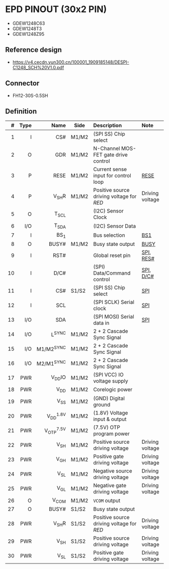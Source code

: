 # EPD PINOUT (30x2 PIN)

- GDEW1248C63
- GDEW1248T3
- GDEW1248Z95

## Reference design

- <https://v4.cecdn.yun300.cn/100001_1909185148/DESPI-C1248_SCH%20V1.0.pdf>

## Connector

- FH12-30S-0.5SH

## Definition

|   # | Type |                           Name | Side  | Description                               | Note                     |
| --: | ---: | -----------------------------: | ----- | :---------------------------------------- | :----------------------- |
|   1 |    I |                            CS# | M1/M2 | (SPI SS) Chip select                      |                          |
|   2 |    O |                            GDR | M1/M2 | N-Channel MOS-FET gate drive control      |                          |
|   3 |    P |                           RESE | M1/M2 | Current sense input for control loop      | [RESE][rese]             |
|   4 |    P |                V<sub>SH</sub>R | M1/M2 | Positive source driving voltage for _RED_ | Driving voltage          |
|   5 |    O |                T<sub>SCL</sub> |       | (I2C) Sensor Clock                        |                          |
|   6 |  I/O |                T<sub>SDA</sub> |       | (I2C) Sensor Data                         |                          |
|   7 |    I |                 BS<sub>1</sub> |       | Bus selection                             | [BS1][bs1]               |
|   8 |    O |                          BUSY# | M1/M2 | Busy state output                         | [BUSY][busy]             |
|   9 |    I |                           RST# |       | Global reset pin                          | [SPI][spi], [RES#][resn] |
|  10 |    I |                           D/C# |       | (SPI) Data/Command control                | [SPI][spi], [D/C#][dcn]  |
|  11 |    I |                            CS# | S1/S2 | (SPI SS) Chip select                      | [SPI][spi]               |
|  12 |    I |                            SCL |       | (SPI SCLK) Serial clock                   | [SPI][spi]               |
|  13 |  I/O |                            SDA |       | (SPI MOSI) Serial data in                 | [SPI][spi]               |
|  14 |  I/O |               L<sup>SYNC</sup> | M1/M2 | 2 + 2 Cascade Sync Signal                 |                          |
|  15 |  I/O |           M1/M2<sup>SYNC</sup> | M1/M2 | 2 + 2 Cascade Sync Signal                 |                          |
|  16 |  I/O |           M2/M1<sup>SYNC</sup> | M1/M2 | 2 + 2 Cascade Sync Signal                 |                          |
|  17 |  PWR |               V<sub>DD</sub>IO | M1/M2 | (SPI VCC) IO voltage supply               |                          |
|  18 |  PWR |                 V<sub>DD</sub> | M1/M2 | Corelogic power                           |                          |
|  19 |  PWR |                 V<sub>SS</sub> | M1/M2 | (GND) Digital ground                      |                          |
|  20 |  PWR |  V<sub>DD</sub><sup>1.8V</sup> | M1/M2 | (1.8V) Voltage input & output             |                          |
|  21 |  PWR | V<sub>OTP</sub><sup>7.5V</sup> | M1/M2 | (7.5V) OTP program power                  |                          |
|  22 |  PWR |                 V<sub>SH</sub> | M1/M2 | Positive source driving voltage           | Driving voltage          |
|  23 |  PWR |                 V<sub>GH</sub> | M1/M2 | Positive gate driving voltage             | Driving voltage          |
|  24 |  PWR |                 V<sub>SL</sub> | M1/M2 | Negative source driving voltage           | Driving voltage          |
|  25 |  PWR |                 V<sub>GL</sub> | M1/M2 | Negative gate driving voltage             | Driving voltage          |
|  26 |    O |                V<sub>COM</sub> | M1/M2 | `VCOM` output                             |                          |
|  27 |    O |                          BUSY# | S1/S2 | Busy state output                         |                          |
|  28 |  PWR |                V<sub>SH</sub>R | S1/S2 | Positive source driving voltage for _RED_ | Driving voltage          |
|  29 |  PWR |                 V<sub>SH</sub> | S1/S2 | Positive source driving voltage           | Driving voltage          |
|  30 |  PWR |                 V<sub>SL</sub> | S1/S2 | Positive gate driving voltage             | Driving voltage          |

[bs1]: SPI-24PIN.md#bs1
[busy]: SPI-24PIN.md#busy
[csn]: SPI-24PIN.md#csn
[dcn]: SPI-24PIN.md#dcn
[rese]: SPI-24PIN.md#rese
[resn]: SPI-24PIN.md#resn
[spi]: SPI-24PIN.md#spi
